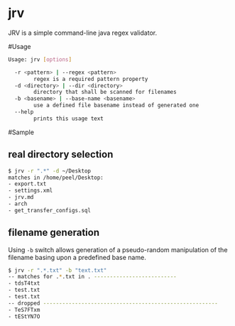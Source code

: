 jrv
===

JRV is a simple command-line java regex validator.

#Usage

```bash
Usage: jrv [options]

  -r <pattern> | --regex <pattern>
        regex is a required pattern property
  -d <directory> | --dir <directory>
        directory that shall be scanned for filenames
  -b <basename> | --base-name <basename>
        use a defined file basename instead of generated one
  --help
        prints this usage text
```

#Sample

## real directory selection
```bash
$ jrv -r ".*" -d ~/Desktop
matches in /home/peel/Desktop:
- export.txt
- settings.xml
- jrv.md
- arch
- get_transfer_configs.sql
```

## filename generation
Using `-b` switch allows generation of a pseudo-random manipulation of the filename basing upon a predefined base name.
```bash
$ jrv -r ".*.txt" -b "text.txt"
-- matches for .*.txt in . --------------------------
- tdsT4txt
- test.txt
- test.txt
-- dropped -------------------------------------------------------
- TeS7FTxm
- tEStYN7O
```
